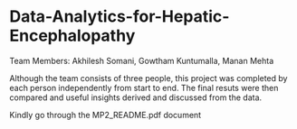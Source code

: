 # Data-Analytics-for-Hepatic-Encephalopathy
Team Members: Akhilesh Somani, Gowtham Kuntumalla, Manan Mehta

Although the team consists of three people, this project was completed by each person independently from start to end. The final resuts were then compared and useful insights derived and discussed from the data.

Kindly go through the MP2_README.pdf document
